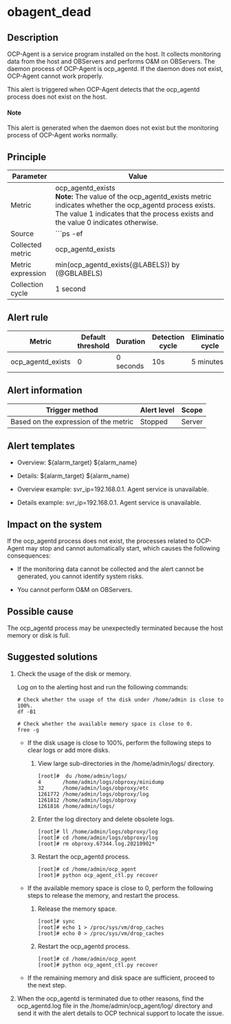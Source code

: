 obagent_dead
=================================



Description
--------------------------------

OCP-Agent is a service program installed on the host. It collects monitoring data from the host and OBServers and performs O\&M on OBServers. The daemon process of OCP-Agent is ocp_agentd. If the daemon does not exist, OCP-Agent cannot work properly.

This alert is triggered when OCP-Agent detects that the ocp_agentd process does not exist on the host.

  <main id="notice" type='explain'>
    <h4>Note</h4>
    <p>This alert is generated when the daemon does not exist but the monitoring process of OCP-Agent works normally.</p>
  </main>

Principle
------------------------------



|     Parameter     |                                                                                                                   Value                                                                                                                   |
|-------------------|-------------------------------------------------------------------------------------------------------------------------------------------------------------------------------------------------------------------------------------------|
| Metric            | ocp_agentd_exists</br> **Note:**  The value of the ocp_agentd_exists metric indicates whether the ocp_agentd process exists. The value 1 indicates that the process exists and the value 0 indicates otherwise. |
| Source            | ```ps -ef|grep -w ocp_agentd|grep -v grep|wc -l ```                                                                                                                                                        |
| Collected metric  | ocp_agentd_exists                                                                                                                                                                                                                         |
| Metric expression | min(ocp_agentd_exists{@LABELS}) by (@GBLABELS)                                                                                                                                                                                            |
| Collection cycle  | 1 second                                                                                                                                                                                                                                  |



Alert rule
-------------------------------



|      Metric       | Default threshold | Duration  | Detection cycle | Elimination cycle |
|-------------------|-------------------|-----------|-----------------|-------------------|
| ocp_agentd_exists | 0                 | 0 seconds | 10s             | 5 minutes         |



Alert information
--------------------------------------



|            Trigger method             | Alert level | Scope  |
|---------------------------------------|-------------|--------|
| Based on the expression of the metric | Stopped     | Server |



Alert templates
------------------------------------

* Overview: \${alarm_target} ${alarm_name}



* Details: \${alarm_target} ${alarm_name}



* Overview example: svr_ip=192.168.0.1. Agent service is unavailable.



* Details example: svr_ip=192.168.0.1. Agent service is unavailable.






Impact on the system
-----------------------------------------

If the ocp_agentd process does not exist, the processes related to OCP-Agent may stop and cannot automatically start, which causes the following consequences:

* If the monitoring data cannot be collected and the alert cannot be generated, you cannot identify system risks.



* You cannot perform O\&M on OBServers.






Possible cause
-----------------------------------

The ocp_agentd process may be unexpectedly terminated because the host memory or disk is full.

Suggested solutions
----------------------------------------

1. Check the usage of the disk or memory.

   Log on to the alerting host and run the following commands:

   ```shell
   # Check whether the usage of the disk under /home/admin is close to 100%.
   df -B1

   # Check whether the available memory space is close to 0.
   free -g
   ```


   * If the disk usage is close to 100%, perform the following steps to clear logs or add more disks.

     1. View large sub-directories in the /home/admin/logs/ directory.

        ```shell
        [root]#  du /home/admin/logs/
        4       /home/admin/logs/obproxy/minidump
        32      /home/admin/logs/obproxy/etc
        1261772 /home/admin/logs/obproxy/log
        1261812 /home/admin/logs/obproxy
        1261816 /home/admin/logs/
        ```



     2. Enter the log directory and delete obsolete logs.

        ```shell
        [root]# ll /home/admin/logs/obproxy/log
        [root]# cd /home/admin/logs/obproxy/log
        [root]# rm obproxy.67344.log.20210902*
        ```



     3. Restart the ocp_agentd process.

        ```shell
        [root]# cd /home/admin/ocp_agent
        [root]# python ocp_agent_ctl.py recover
        ```






   * If the available memory space is close to 0, perform the following steps to release the memory, and restart the process.

     1. Release the memory space.

        ```shell
        [root]# sync
        [root]# echo 1 > /proc/sys/vm/drop_caches
        [root]# echo 0 > /proc/sys/vm/drop_caches
        ```



     2. Restart the ocp_agentd process.

        ```shell
        [root]# cd /home/admin/ocp_agent
        [root]# python ocp_agent_ctl.py recover
        ```






   * If the remaining memory and disk space are sufficient, proceed to the next step.






2. When the ocp_agentd is terminated due to other reasons, find the ocp_agentd.log file in the /home/admin/ocp_agent/log/ directory and send it with the alert details to OCP technical support to locate the issue.
